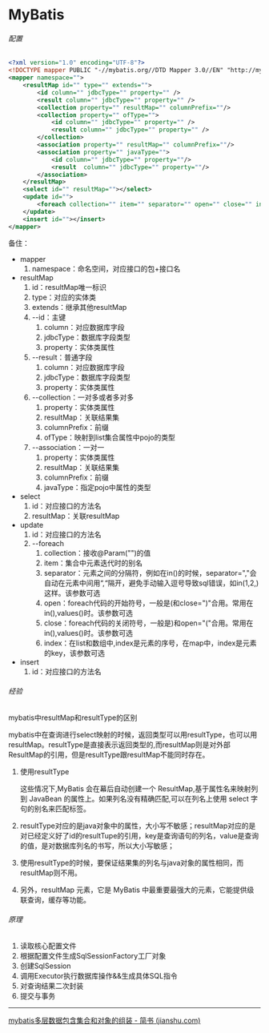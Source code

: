 # MyBatis

###### 配置

```xml
<?xml version="1.0" encoding="UTF-8"?>
<!DOCTYPE mapper PUBLIC "-//mybatis.org//DTD Mapper 3.0//EN" "http://mybatis.org/dtd/mybatis-3-mapper.dtd">
<mapper namespace="">
    <resultMap id="" type="" extends="">
        <id column="" jdbcType="" property="" />
    	<result column="" jdbcType="" property="" />
        <collection property="" resultMap="" columnPrefix=""/>
        <collection property="" ofType="">
            <id column="" jdbcType="" property="" />
            <result column="" jdbcType="" property="" />  
        </collection>
        <association property="" resultMap="" columnPrefix=""/>
        <association property="" javaType="">
            <id column="" jdbcType="" property=""/>
            <result  column="" jdbcType="" property=""/>
        </association>
    </resultMap>
    <select id="" resultMap=""></select>
    <update id="">
        <foreach collection="" item="" separator="" open="" close="" index=""></foreach>
    </update>
    <insert id=""></insert>
</mapper>
```

备住：

- mapper
  1. namespace：命名空间，对应接口的包+接口名
- resultMap
  1. id：resultMap唯一标识
  2. type：对应的实体类
  3. extends：继承其他resultMap
  4. --id：主键
     1. column：对应数据库字段
     2. jdbcType：数据库字段类型
     3. property：实体类属性
  5. --result：普通字段
     1. column：对应数据库字段
     2. jdbcType：数据库字段类型
     3. property：实体类属性
  6. --collection：一对多或者多对多
     1. property：实体类属性
     2. resultMap：关联结果集
     3. columnPrefix：前缀
     4. ofType：映射到list集合属性中pojo的类型
  7. --association：一对一
     1. property：实体类属性
     2. resultMap：关联结果集
     3. columnPrefix：前缀
     4. javaType：指定pojo中属性的类型
- select
  1. id：对应接口的方法名
  2. resultMap：关联resultMap
- update
  1. id：对应接口的方法名
  2. --foreach
     1. collection：接收@Param("")的值
     2. item：集合中元素迭代时的别名
     3. separator：元素之间的分隔符，例如在in()的时候，separator=","会自动在元素中间用“,“隔开，避免手动输入逗号导致sql错误，如in(1,2,)这样。该参数可选
     4. open：foreach代码的开始符号，一般是(和close=")"合用。常用在in(),values()时。该参数可选
     5. close：foreach代码的关闭符号，一般是)和open="("合用。常用在in(),values()时。该参数可选
     6. index：在list和数组中,index是元素的序号，在map中，index是元素的key，该参数可选
- insert
  1. id：对应接口的方法名

###### 经验

mybatis中resultMap和resultType的区别

mybatis中在查询进行select映射的时候，返回类型可以用resultType，也可以用resultMap。resultType是直接表示返回类型的,而resultMap则是对外部ResultMap的引用，但是resultType跟resultMap不能同时存在。

1. 使用resultType

   这些情况下,MyBatis 会在幕后自动创建一个 ResultMap,基于属性名来映射列到 JavaBean 的属性上。如果列名没有精确匹配,可以在列名上使用 select 字句的别名来匹配标签。

2. resultType对应的是java对象中的属性，大小写不敏感；resultMap对应的是对已经定义好了id的resultTupe的引用，key是查询语句的列名，value是查询的值，是对数据库列名的书写，所以大小写敏感；
   
3. 使用resultType的时候，要保证结果集的列名与java对象的属性相同，而resultMap则不用。

4. 另外，resultMap 元素，它是 MyBatis 中最重要最强大的元素，它能提供级联查询，缓存等功能。



###### 原理

1. 读取核心配置文件
2. 根据配置文件生成SqlSessionFactory工厂对象
3. 创建SqlSession
4. 调用Executor执行数据库操作&&生成具体SQL指令
5. 对查询结果二次封装
6. 提交与事务

------

[mybatis多层数据包含集合和对象的组装 - 简书 (jianshu.com)](https://www.jianshu.com/p/cb240c350193)

